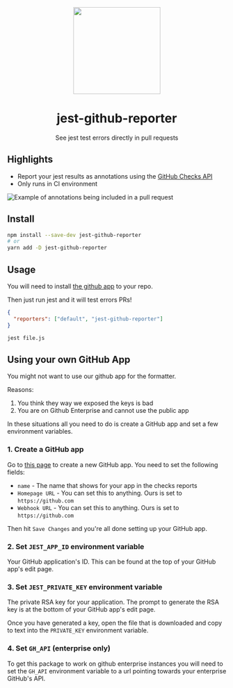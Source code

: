 <div align="center">
  <img  height="200"
    src="./logo.jpg">
  <h1>jest-github-reporter</h1>
  <p>See jest test errors directly in pull requests</p>
</div>

## Highlights

- Report your jest results as annotations using the [GitHub Checks API](https://developer.github.com/v3/checks/)
- Only runs in CI environment

![Example of annotations being included in a pull request](./example.png)

## Install

```sh
npm install --save-dev jest-github-reporter
# or
yarn add -D jest-github-reporter
```

## Usage

You will need to install [the github app](https://github.com/apps/jest-results) to your repo.

Then just run jest and it will test errors PRs!

```json
{
  "reporters": ["default", "jest-github-reporter"]
}
```

```sh
jest file.js
```

## Using your own GitHub App

You might not want to use our github app for the formatter.

Reasons:

1. You think they way we exposed the keys is bad
2. You are on Github Enterprise and cannot use the public app

In these situations all you need to do is create a GitHub app and set a few environment variables.

### 1. Create a GitHub app

Go to [this page](https://github.com/settings/apps) to create a new GitHub app. You need to set the following fields:

- `name` - The name that shows for your app in the checks reports
- `Homepage URL` - You can set this to anything. Ours is set to `https://github.com`
- `Webhook URL` - You can set this to anything. Ours is set to `https://github.com`

Then hit `Save Changes` and you're all done setting up your GitHub app.

### 2. Set `JEST_APP_ID` environment variable

Your GitHub application's ID. This can be found at the top of your GitHub app's edit page.

### 3. Set `JEST_PRIVATE_KEY` environment variable

The private RSA key for your application. The prompt to generate the RSA key is at the bottom of your GitHub app's edit page.

Once you have generated a key, open the file that is downloaded and copy to text into the `PRIVATE_KEY` environment variable.

### 4. Set `GH_API` (enterprise only)

To get this package to work on github enterprise instances you will need to set the `GH_API` environment variable to a url pointing towards your enterprise GitHub's API.
